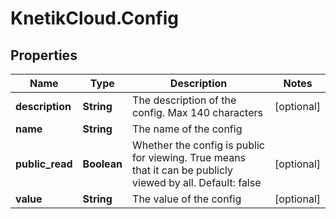 # KnetikCloud.Config

## Properties
Name | Type | Description | Notes
------------ | ------------- | ------------- | -------------
**description** | **String** | The description of the config.  Max 140 characters | [optional] 
**name** | **String** | The name of the config | 
**public_read** | **Boolean** | Whether the config is public for viewing. True means that it can be publicly viewed by all. Default: false | [optional] 
**value** | **String** | The value of the config | [optional] 



